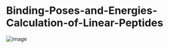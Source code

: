 # Binding-Poses-and-Energies-Calculation-of-Linear-Peptides
![image](https://github.com/user-attachments/assets/294807e3-765c-482b-9e77-78d3a7e84bb9)
